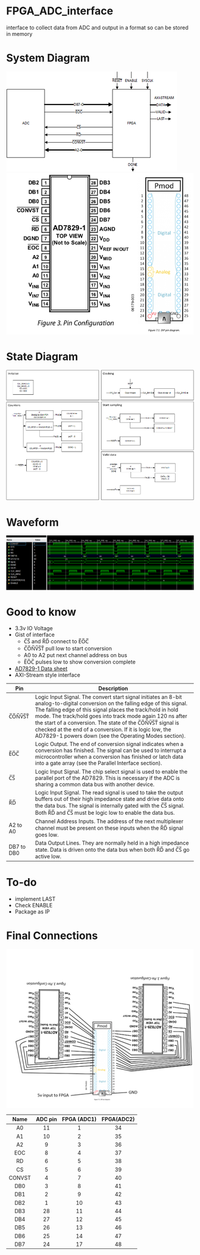 ﻿# FPGA_ADC_interface
interface to collect data from ADC and output in a format so can be stored in memory

# System Diagram
![](README_assets/ADC-FPGA_System_diagram.png)
![](README_assets/ADC-FPGA_ADC_pins.png)
# State Diagram
![](README_assets/ADC-DPFA_State_diagram.png)
# Waveform
![](README_assets/FPGA-ADC_waveform.png)
# Good to know
- 3.3v IO Voltage
- Gist of interface
  - C̅S̅ and R̅D̅ connect to E̅O̅C̅
  - C̅O̅N̅V̅S̅T̅ pull low to start conversion
  - A0 to A2 put next channel address on bus
  - E̅O̅C̅ pulses low to show conversion complete
- [AD7829-1 Data sheet](https://www.analog.com/media/en/technical-documentation/data-sheets/AD7829-1.pdf)
- AXI-Stream style interface

| Pin | Description |
| ------ | ------ |
| C̅O̅N̅V̅S̅T̅ | Logic Input Signal. The convert start signal initiates an 8-bit analog-to-digital conversion on the falling edge of this signal. The falling edge of this signal places the track/hold in hold mode. The track/hold goes into track mode again 120 ns after the start of a conversion. The state of the C̅O̅N̅V̅S̅T̅ signal is checked at the end of a conversion. If it is logic low, the AD7829-1 powers down (see the Operating Modes section). |
| E̅O̅C̅ | Logic Output. The end of conversion signal indicates when a conversion has finished. The signal can be used to interrupt a microcontroller when a conversion has finished or latch data into a gate array (see the Parallel Interface section). |
| C̅S̅ | Logic Input Signal. The chip select signal is used to enable the parallel port of the AD7829. This is necessary if the ADC is sharing a common data bus with another device. |
| R̅D̅ | Logic Input Signal. The read signal is used to take the output buffers out of their high impedance state and drive data onto the data bus. The signal is internally gated with the C̅S̅ signal. Both R̅D̅ and C̅S̅ must be logic low to enable the data bus. |
| A2 to A0 | Channel Address Inputs. The address of the next multiplexer channel must be present on these inputs when the R̅D̅ signal goes low. |
| DB7 to DB0 | Data Output Lines. They are normally held in a high impedance state. Data is driven onto the data bus when both R̅D̅ and C̅S̅ go active low. |

# To-do
* implement LAST
* Check ENABLE
* Package as IP 

# Final Connections
![](README_assets/ADC-FPGA_ADC_connections.png)

**Name**|**ADC pin**|**FPGA (ADC1)**|**FPGA(ADC2)**
:-----:|:-----:|:-----:|:-----:
A0|11|1|34
A1|10|2|35
A2|9|3|36
EOC|8|4|37
RD|6|5|38
CS|5|6|39
CONVST|4|7|40
DB0|3|8|41
DB1|2|9|42
DB2|1|10|43
DB3|28|11|44
DB4|27|12|45
DB5|26|13|46
DB6|25|14|47
DB7|24|17|48


